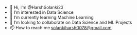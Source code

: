 - 👋 Hi, I’m @HarshSolanki23
- 👀 I’m interested in Data Science
- 🌱 I’m currently learning Machine Learning
- 💞️ I’m looking to collaborate on Data Science and ML Projects
- 📫 How to reach me solankiharsh0078@gmail.com

<!---
HarshSolanki23/HarshSolanki23 is a ✨ special ✨ repository because its `README.md` (this file) appears on your GitHub profile.
You can click the Preview link to take a look at your changes.
--->
